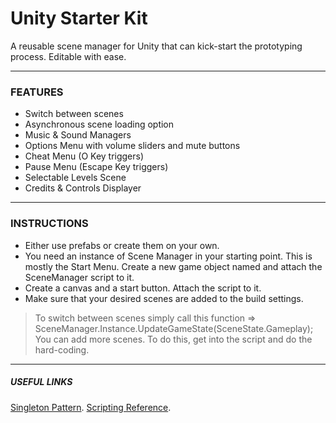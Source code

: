 # Unity Starter Kit
A reusable scene manager for Unity that can kick-start the prototyping process. Editable with ease.

***
### FEATURES
* Switch between scenes
* Asynchronous scene loading option
* Music & Sound Managers
* Options Menu with volume sliders and mute buttons
* Cheat Menu  (O Key triggers)
* Pause Menu  (Escape Key triggers)
* Selectable Levels Scene
* Credits & Controls Displayer
---

### INSTRUCTIONS
* Either use prefabs or create them on your own.
* You need an instance of Scene Manager in your starting point. This is mostly the Start Menu. Create a new game object named <Scene Manager> and attach the SceneManager script to it.
* Create a canvas and a start button. Attach the <Start Button> script to it.
* Make sure that your desired scenes are added to the build settings.
> To switch between scenes simply call this function => SceneManager.Instance.UpdateGameState(SceneState.Gameplay); You can add more scenes. To do this, get into the script and do the hard-coding.

---
##### USEFUL LINKS
[Singleton Pattern](https://medium.com/codex/game-design-pattern-using-singletons-in-unity-acbd05d8ac9d). 
[Scripting Reference](https://docs.unity3d.com/ScriptReference/). 
